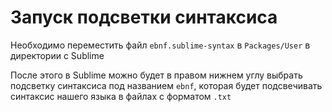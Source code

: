 # Запуск подсветки синтаксиса

Необходимо переместить файл `ebnf.sublime-syntax` в `Packages/User` в директории с Sublime

После этого в Sublime можно будет в правом нижнем углу выбрать подсветку синтаксиса под названием `ebnf`, которая будет подсвечивать синтаксис нашего языка в файлах с форматом `.txt`
